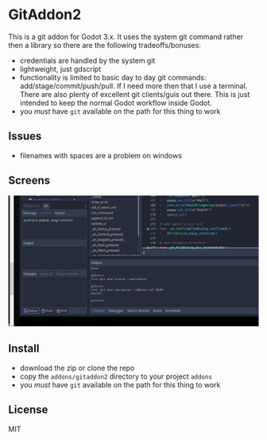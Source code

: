 # GitAddon2

This is a git addon for Godot 3.x. It uses the system git command rather
then a library so there are the following tradeoffs/bonuses:

- credentials are handled by the system git
- lightweight, just gdscript
- functionality is limited to basic day to day git commands: add/stage/commit/push/pull. If I need more then that I use a terminal. There are also plenty of excellent git clients/guis out there. This is just intended to keep the normal Godot workflow inside Godot.
- you *must* have `git` available on the path for this thing to work

## Issues

- filenames with spaces are a problem on windows

## Screens

![](./screenshots/Screenshot.png)



## Install

- download the zip or clone the repo
- copy the `addons/gitaddon2` directory to your project `addons`
- you *must* have `git` available on the path for this thing to work

## License

MIT

